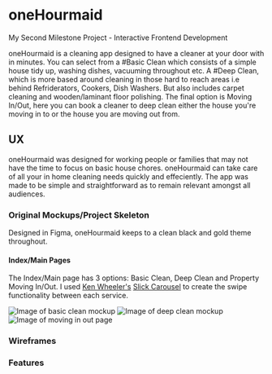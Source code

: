 # oneHourmaid
My Second Milestone Project - Interactive Frontend Development

oneHourmaid is a cleaning app designed to have a cleaner at your door with in minutes. You can select from a #Basic Clean which consists of a simple house tidy up, washing dishes, vacuuming throughout etc. A #Deep Clean, which is more based around cleaning in those hard to reach areas i.e behind Refriderators, Cookers, Dish Washers. But also includes carpet cleaning and wooden/laminant floor polishing. The final option is Moving In/Out, here you can book a cleaner to deep clean either the house you're moving in to or the house you are moving out from.

## UX
oneHourmaid was designed for working people or families that may not have the time to focus on basic house chores. oneHourmaid can take care of all your in home cleaning needs quickly and effeciently. The app was made to be simple and straightforward as to remain relevant amongst all audiences. 

### Original Mockups/Project Skeleton
Designed in Figma, oneHourmaid keeps to a clean black and gold theme throughout.

#### Index/Main Pages

The Index/Main page has 3 options: Basic Clean, Deep Clean and Property Moving In/Out. I used [Ken Wheeler's](http://kenwheeler.github.io/) [Slick Carousel](https://kenwheeler.github.io/slick/) to create the swipe functionality between each service.

![Image of basic clean mockup](https://github.com/DelroyBrown28/oneHourmaid4/blob/master/assets/images/README_images/Basic%20Clean.png)
![Image of deep clean mockup](https://github.com/DelroyBrown28/oneHourmaid4/blob/master/assets/images/README_images/Deep%20Clean.png)
![Image of moving in out page](https://github.com/DelroyBrown28/oneHourmaid4/blob/master/assets/images/README_images/Out.png)
### Wireframes

### Features

